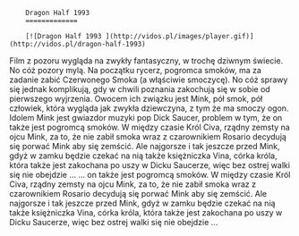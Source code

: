 
        Dragon Half 1993 
        =============
        
        [![Dragon Half 1993 ](http://vidos.pl/images/player.gif)](http://vidos.pl/dragon-half-1993)
        
        
 Film z pozoru wygląda na zwykły fantasyczny, w trochę dziwnym świecie. No cóż pozory mylą. Na początku rycerz, pogromca smoków, ma za zadanie zabić Czerwonego Smoka (a włąściwie smoczycę). No cóż sprawy się jednak komplikują, gdy w chwili poznania zakochują się w sobie od pierwszego wyjrzenia. Owocem ich związku jest Mink, pół smok, pół człowiek, która wygląda jak zwykła dziewczyna, z tym że ma smoczy ogon. Idolem Mink jest gwiazdor muzyki pop Dick Saucer, problem w tym, że on także jest pogromcą smoków. W między czasie Król Civa, rządny zemsty na ojcu Mink, za to, że nie zabił smoka wraz z czarownikiem Rosario decydują się porwać Mink aby się zemścić. Ale najgorsze i tak jeszcze przed Mink, gdyż w zamku będzie czekać na nią także księżniczka Vina, córka króla, która także jest zakochana po uszy w Dicku Saucerze, więc bez ostrej walki się nie obejdzie ...   ... on także jest pogromcą smoków. W między czasie Król Civa, rządny zemsty na ojcu Mink, za to, że nie zabił smoka wraz z czarownikiem Rosario decydują się porwać Mink aby się zemścić. Ale najgorsze i tak jeszcze przed Mink, gdyż w zamku będzie czekać na nią także księżniczka Vina, córka króla, która także jest zakochana po uszy w Dicku Saucerze, więc bez ostrej walki się nie obejdzie ...
    